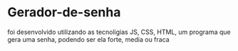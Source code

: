 # Gerador-de-senha
foi desenvolvido utilizando as tecnoligias JS, CSS, HTML, um programa que gera uma senha, podendo ser ela forte, media ou fraca
